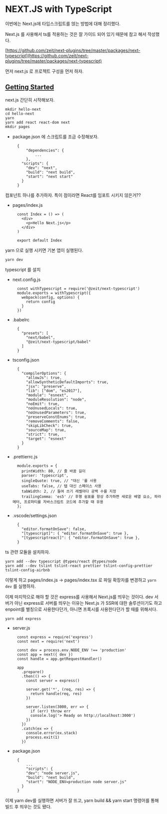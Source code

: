 # NEXT.JS with TypeScript

이번에는 Next.js에 타입스크립트를 얹는 방법에 대해 정리했다.

Next.js 를 사용해서 ts를 적용하는 것은 잘 가이드 되어 있기 때문에 참고 해서 작성했다.

[https://github.com/zeit/next-plugins/tree/master/packages/next-typescript](https://github.com/zeit/next-plugins/tree/master/packages/next-typescript)

먼저 next.js 로 프로젝트 구성을 먼저 하자.

## [Getting Started](https://nextjs.org/learn/basics/getting-started)

next.js 간단히 시작해보자.

    mkdir hello-next
    cd hello-next
    yarn
    yarn add react react-dom next
    mkdir pages

- package.json 에 스크립트를 조금 수정해보자.

        {
        	"dependencies": {
        		...
        	},
          "scripts": {
            "dev": "next",
            "build": "next build",
            "start": "next start"
          }
        }

컴포넌트 하나를 추가하자. 특이 점이라면 React를 임포트 시키지 않은거??

- pages/index.js

        const Index = () => (
          <div>
            <p>Hello Next.js</p>
          </div>
        )
        
        export default Index

yarn 으로 실행 시키면 기본 앱이 실행된다.

    yarn dev

typescript 를 설치

- next.config.js

        const withTypescript = require('@zeit/next-typescript')
        module.exports = withTypescript({
          webpack(config, options) {
            return config
          }
        })

- .babelrc

        {
          "presets": [
            "next/babel",
            "@zeit/next-typescript/babel"
          ]
        }

- tsconfig.json

        {
          "compilerOptions": {
            "allowJs": true,
            "allowSyntheticDefaultImports": true,
            "jsx": "preserve",
            "lib": ["dom", "es2017"],
            "module": "esnext",
            "moduleResolution": "node",
            "noEmit": true,
            "noUnusedLocals": true,
            "noUnusedParameters": true,
            "preserveConstEnums": true,
            "removeComments": false,
            "skipLibCheck": true,
            "sourceMap": true,
            "strict": true,
            "target": "esnext"
          }
        }

- .prettierrc.js

        module.exports = {
          printWidth: 80, // 줄 바꿈 길이
          parser: 'typescript',
          singleQuote: true, // "대신 '를 사용
          useTabs: false, // 탭 대신 스페이스 사용
          tabWidth: 2, // 들여 쓰기 레벨마다 공백 수를 지정
          trailingComma: 'es5' // 후행 쉼표를 항상 추가하면 새로운 배열 요소, 파라메터, 프로퍼티를 자바스크립트 코드에 추가할 때 유용
        };

- .vscode/settings.json

        {
          "editor.formatOnSave": false,
          "[typescript]": { "editor.formatOnSave": true },
          "[typescriptreact]": { "editor.formatOnSave": true },
        }

ts 관련 모듈을 설치하자.

    yarn add --dev typescript @types/react @types/node
    yarn add --dev tslint tslint-react prettier tslint-config-prettier tslint-config-airbnb

이렇게 하고 pages/index.js → pages/index.tsx 로 파일 확장자를 변경하고 `yarn dev` 를 실행하자.

이제 마지막으로 해야 할 것은 express를 사용해서 Next.js를 띄우는 것이다. dev 서버가 아닌 express로 서버를 띄우는 이유는 Next.js 가 SSR에 대한 솔루션이기도 하고 enpoint를 별칭으로 사용한다던가, 아니면 프록시를 사용한다던가 할 때를 위해서다.

    yarn add express

- server.js

        const express = require('express')
        const next = require('next')
        
        const dev = process.env.NODE_ENV !== 'production'
        const app = next({ dev })
        const handle = app.getRequestHandler()
        
        app
          .prepare()
          .then(() => {
            const server = express()
        
            server.get('*', (req, res) => {
              return handle(req, res)
            })
        
            server.listen(3000, err => {
              if (err) throw err
              console.log('> Ready on http://localhost:3000')
            })
          })
          .catch(ex => {
            console.error(ex.stack)
            process.exit(1)
          })

- package.json

        {
        	...
        	"scripts": {
            "dev": "node server.js",
            "build": "next build",
            "start": "NODE_ENV=production node server.js"
          }
        }

이제 yarn dev를 실행하면 서버가 잘 뜨고, yarn build && yarn start 명령어를 통해 빌드 후 띄우는 것도 됐다.